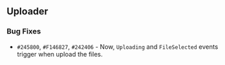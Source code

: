 ## Uploader

### Bug Fixes

- `#245800`, `#F146827`, `#242406` - Now, `Uploading` and `FileSelected` events trigger when upload the files.

